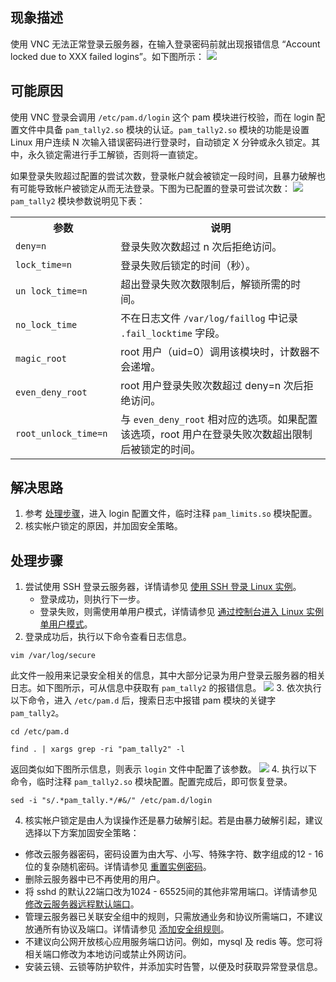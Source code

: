 ## 现象描述
使用 VNC 无法正常登录云服务器，在输入登录密码前就出现报错信息 “Account locked due to XXX failed logins”。如下图所示：
![](https://main.qcloudimg.com/raw/0dcc0c3b62a36ba0f269e629a3365564.png)

## 可能原因
使用 VNC 登录会调用 `/etc/pam.d/login` 这个 pam 模块进行校验，而在 login 配置文件中具备 `pam_tally2.so` 模块的认证。`pam_tally2.so` 模块的功能是设置 Linux 用户连续 N 次输入错误密码进行登录时，自动锁定 X 分钟或永久锁定。其中，永久锁定需进行手工解锁，否则将一直锁定。

如果登录失败超过配置的尝试次数，登录帐户就会被锁定一段时间，且暴力破解也有可能导致帐户被锁定从而无法登录。下图为已配置的登录可尝试次数：
![](https://main.qcloudimg.com/raw/806c1d8ccded0746f5457320df479177.png)
`pam_tally2` 模块参数说明见下表：
<table>
<tr>
<th>参数</th><th>说明</th>
</tr>
<tr>
<td><code>deny=n</code></td>
<td> 登录失败次数超过 n 次后拒绝访问。</td>
</tr>
<tr>
<td><code>lock_time=n </code></td>
<td>登录失败后锁定的时间（秒）。</td>
</tr>
<tr>
<td><code>un lock_time=n</code></td>
<td>超出登录失败次数限制后，解锁所需的时间。</td>
</tr>
<tr>
<td><code>no_lock_time </code></td>
<td>不在日志文件 <code>/var/log/faillog</code> 中记录 <code>.fail_locktime</code> 字段。</td>
</tr>
<tr>
<td><code>magic_root   </code></td>
<td>root 用户（uid=0）调用该模块时，计数器不会递增。</td>
</tr>
<tr>
<td><code>even_deny_root </code></td>
<td>root 用户登录失败次数超过 deny=n 次后拒绝访问。</td>
</tr>
<tr>
<td><code>root_unlock_time=n  </code></td>
<td>与 <code>even_deny_root</code> 相对应的选项。如果配置该选项，root 用户在登录失败次数超出限制后被锁定的时间。</td>
</tr>
</table>

## 解决思路
1. 参考 [处理步骤](#ProcessingSteps)，进入 login 配置文件，临时注释 `pam_limits.so` 模块配置。
2. 核实帐户锁定的原因，并加固安全策略。

## 处理步骤[](id:ProcessingSteps)
1. 尝试使用 SSH 登录云服务器，详情请参见 [使用 SSH 登录 Linux 实例](https://cloud.tencent.com/document/product/213/35700)。
	- 登录成功，则执行下一步。
	- 登录失败，则需使用单用户模式，详情请参见 [通过控制台进入 Linux 实例单用户模式](https://cloud.tencent.com/developer/article/1729568)。
2. 登录成功后，执行以下命令查看日志信息。
```
vim /var/log/secure
```
此文件一般用来记录安全相关的信息，其中大部分记录为用户登录云服务器的相关日志。如下图所示，可从信息中获取有 `pam_tally2` 的报错信息。
![](https://main.qcloudimg.com/raw/f45fb4564cfea44f0210a6e9b7124b73.png)
3. 依次执行以下命令，进入 `/etc/pam.d` 后，搜索日志中报错 pam 模块的关键字 `pam_tally2`。
```
cd /etc/pam.d
```
```
find . | xargs grep -ri "pam_tally2" -l
```
返回类似如下图所示信息，则表示 `login` 文件中配置了该参数。
![](https://main.qcloudimg.com/raw/a5d272e11a88d4f9cee347244fb98441.png)
4. 执行以下命令，临时注释 `pam_tally2.so` 模块配置。配置完成后，即可恢复登录。
```
sed -i "s/.*pam_tally.*/#&/" /etc/pam.d/login
```
4. 核实帐户锁定是由人为误操作还是暴力破解引起。若是由暴力破解引起，建议选择以下方案加固安全策略：
 - 修改云服务器密码，密码设置为由大写、小写、特殊字符、数字组成的12 - 16位的复杂随机密码。详情请参见 [重置实例密码](https://cloud.tencent.com/document/product/213/16566)。
 - 删除云服务器中已不再使用的用户。
 - 将 sshd 的默认22端口改为1024 - 65525间的其他非常用端口。详情请参见 [修改云服务器远程默认端口](https://cloud.tencent.com/document/product/213/42838)。
 - 管理云服务器已关联安全组中的规则，只需放通业务和协议所需端口，不建议放通所有协议及端口。详情请参见 [添加安全组规则](https://cloud.tencent.com/document/product/213/39740)。
 - 不建议向公网开放核心应用服务端口访问。例如，mysql 及 redis 等。您可将相关端口修改为本地访问或禁止外网访问。
 - 安装云镜、云锁等防护软件，并添加实时告警，以便及时获取异常登录信息。
 

